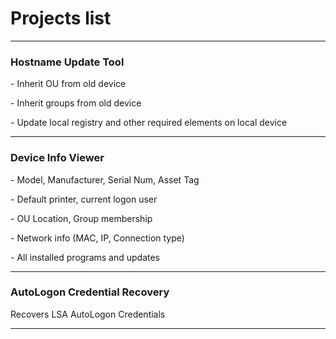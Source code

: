 <h1> Projects list </h1>
<hr>
<h3> Hostname Update Tool </h3>
<p> - Inherit OU from old device </p>
<p> - Inherit groups from old device </p>
<p> - Update local registry and other required elements on local device</p>
<hr>
<h3> Device Info Viewer </h3>
<p> - Model, Manufacturer, Serial Num, Asset Tag </p>
<p> - Default printer, current logon user </p>
<p> - OU Location, Group membership </p>
<p> - Network info (MAC, IP, Connection type) </p>
<p> - All installed programs and updates </p>
<hr>
<h3> AutoLogon Credential Recovery </h3>
<p> Recovers LSA AutoLogon Credentials </p>
<hr>
